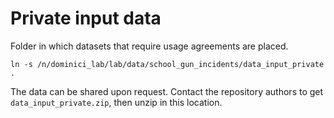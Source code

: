 # Private input data

Folder in which datasets that require usage agreements are placed.

```			
ln -s /n/dominici_lab/lab/data/school_gun_incidents/data_input_private .
```

The data can be shared upon request. Contact the repository authors to get `data_input_private.zip`, then unzip in this location.
